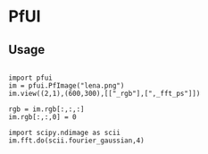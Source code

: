 PfUI
=======

Usage
-----
<pre><code>
import pfui
im = pfui.PfImage("lena.png")
im.view((2,1),(600,300),[["_rgb"],[",_fft_ps"]])

rgb = im.rgb[:,:,:]
im.rgb[:,:,0] = 0

import scipy.ndimage as scii
im.fft.do(scii.fourier_gaussian,4)
</pre></code>
